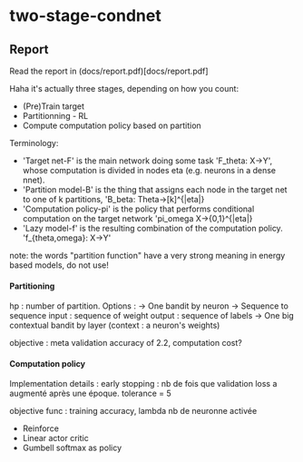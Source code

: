# two-stage-condnet

## Report
Read the report in (docs/report.pdf)[docs/report.pdf]


Haha it's actually three stages, depending on how you count:
- (Pre)Train target
- Partitionning - RL
- Compute computation policy based on partition

Terminology:
- 'Target net-F' is the main network doing some task 'F_theta: X->Y', whose computation is divided in nodes eta (e.g. neurons in a dense nnet). 
- 'Partition model-B' is the thing that assigns each node in the target net to one of k partitions, 'B_beta: Theta->[k]^{|eta|}
- 'Computation policy-pi' is the policy that performs conditional computation on the target network 'pi_omega X->{0,1}^{|eta|}
- 'Lazy model-f' is the resulting combination of the computation policy. 'f_{theta,omega}: X->Y'

note: the words "partition function" have a very strong meaning in energy based models, do not use!



#### Partitioning
hp : number of partition.
Options :
-> One bandit by neuron
-> Sequence to sequence
   input : sequence of weight
   output : sequence of labels
-> One big contextual bandit by layer (context : a neuron's weights)

objective : meta validation accuracy of 2.2, computation cost?


#### Computation policy
Implementation details : early stopping : nb de fois que validation loss a augmenté après une époque. tolerance = 5

objective func : training accuracy, lambda nb de neuronne activée

- Reinforce
- Linear actor critic
- Gumbell softmax as policy